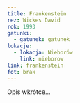 ```yaml
---
title: Frankenstein
rez: Wickes David
rok: 1993
gatunki: 
  - gatunek: gatunek
lokacje:
  - lokacja: Nieborów
    link: nieborow
link: frankenstein
fot: brak
---
```

Opis wkrótce…